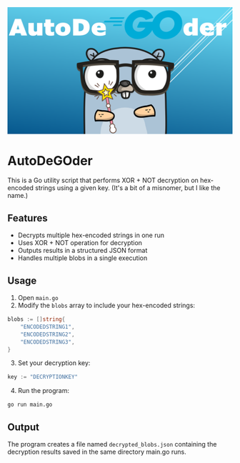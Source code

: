 ![alt text](AutoDeGoder.png)

# AutoDeGOder

This is a Go utility script that performs XOR + NOT decryption on hex-encoded strings using a given key. (It's a bit of a misnomer, but I like the name.)

## Features

- Decrypts multiple hex-encoded strings in one run
- Uses XOR + NOT operation for decryption
- Outputs results in a structured JSON format
- Handles multiple blobs in a single execution

## Usage

1. Open `main.go`
2. Modify the `blobs` array to include your hex-encoded strings:
```go
blobs := []string{
    "ENCODEDSTRING1",
    "ENCODEDSTRING2",
    "ENCODEDSTRING3",
}
```
3. Set your decryption key:
```go
key := "DECRYPTIONKEY"
```
4. Run the program:
```bash
go run main.go
```

## Output

The program creates a file named `decrypted_blobs.json` containing the decryption results saved in the same directory main.go runs. 